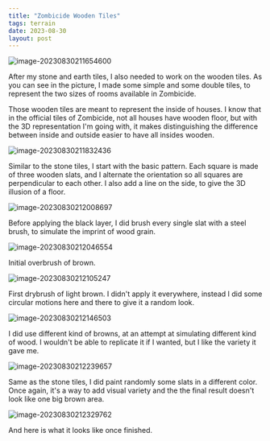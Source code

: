 ```yaml
---
title: "Zombicide Wooden Tiles"
tags: terrain
date: 2023-08-30
layout: post
---
```


![image-20230830211654600](./image-20230830211654600.png)

After my stone and earth tiles, I also needed to work on the wooden tiles. As you can see in the picture, I made some simple and some double tiles, to represent the two sizes of rooms available in Zombicide.

Those wooden tiles are meant to represent the inside of houses. I know that in the official tiles of Zombicide, not all houses have wooden floor, but with the 3D representation I'm going with, it makes distinguishing the difference between inside and outside easier to have all insides wooden.

![image-20230830211832436](./image-20230830211832436.png)

Similar to the stone tiles, I start with the basic pattern. Each square is made of three wooden slats, and I alternate the orientation so all squares are perpendicular to each other. I also add a line on the side, to give the 3D illusion of a floor.

![image-20230830212008697](./image-20230830212008697.png)

Before applying the black layer, I did brush every single slat with a steel brush, to simulate the imprint of wood grain.

![image-20230830212046554](./image-20230830212046554.png)

Initial overbrush of brown.

![image-20230830212105247](./image-20230830212105247.png)

First drybrush of light brown. I didn't apply it everywhere, instead I did some circular motions here and there to give it a random look.

![image-20230830212146503](./image-20230830212146503.png)

I did use different kind of browns, at an attempt at simulating different kind of wood. I wouldn't be able to replicate it if I wanted, but I like the variety it gave me.

![image-20230830212239657](./image-20230830212239657.png)

Same as the stone tiles, I did paint randomly some slats in a different color. Once again, it's a way to add visual variety and the the final result doesn't look like one big brown area.

![image-20230830212329762](./image-20230830212329762.png)

And here is what it looks like once finished.

